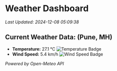 
# Weather Dashboard

_Last Updated: 2024-12-08 05:09:38_

## Current Weather Data: (Pune, MH)
- **Temperature:** 27.1 °C ![Temperature Badge](https://img.shields.io/badge/Temperature-Medium%20Temp-green)
- **Wind Speed:** 5.4 km/h ![Wind Speed Badge](https://img.shields.io/badge/Wind%20Speed-Low%20Wind-blue)

*Powered by Open-Meteo API*
